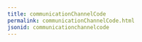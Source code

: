 ```yaml
---
title: communicationChannelCode
permalink: communicationChannelCode.html
jsonid: communicationchannelcode
---
```

